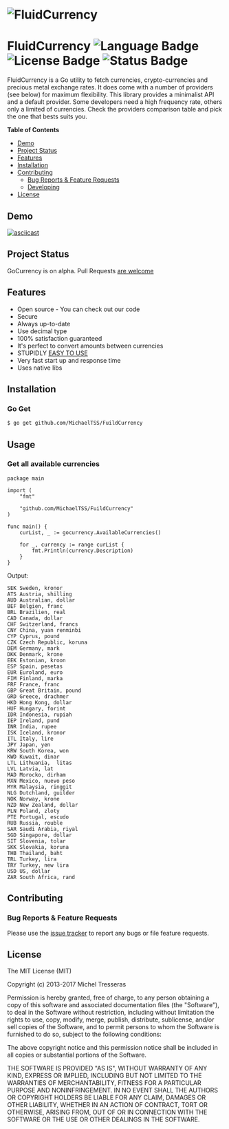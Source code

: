 # ![FluidCurrency](http://image.prntscr.com/image/e1498265eef040bc956e388c35d8f93a.png)

# FluidCurrency ![Language Badge](https://img.shields.io/badge/Language-Go-blue.svg) ![License Badge](https://img.shields.io/badge/License-MIT-blue.svg) ![Status Badge](https://img.shields.io/badge/Status-Alpha-yellow.svg)

FluidCurrency is a Go utility to fetch currencies, crypto-currencies and precious metal exchange rates. It does come with a number of providers (see below) for maximum flexibility. This library provides a minimalist API and a default provider. Some developers need a high frequency rate, others only a limited of currencies. Check the providers comparison table and pick the one that bests suits you.

**Table of Contents**

- [Demo](#demo)
- [Project Status](#project-status)
- [Features](#features)
- [Installation](#installation)
- [Contributing](#contributing)
  - [Bug Reports & Feature Requests](#bug-reports--feature-requests)
  - [Developing](#developing)
- [License](#license)

## Demo

[![asciicast](http://image.prntscr.com/image/2f33d4153f794d15bd95d2d533adab98.png)](https://asciinema.org/a/107878?t=10)

## Project Status

GoCurrency is on alpha. Pull Requests [are welcome](CONTRIBUTING.md)

## Features

- Open source - You can check out our code
- Secure
- Always up-to-date
- Use decimal type
- 100% satisfaction guaranteed
- It's perfect to convert amounts between currencies
- STUPIDLY [EASY TO USE](https://github.com/DiSiqueira/GoCurrency#usage)
- Very fast start up and response time
- Uses native libs

## Installation

### Go Get

```bash
$ go get github.com/MichaelTSS/FuildCurrency
```

## Usage

### Get all available currencies

```golang
package main

import (
	"fmt"

	"github.com/MichaelTSS/FuildCurrency"
)

func main() {
	curList, _ := gocurrency.AvailableCurrencies()

	for _, currency := range curList {
		fmt.Println(currency.Description)
	}
}
```

Output:
```
SEK Sweden, kronor
ATS Austria, shilling
AUD Australian, dollar
BEF Belgien, franc
BRL Brazilien, real
CAD Canada, dollar
CHF Switzerland, francs
CNY China, yuan renminbi
CYP Cyprus, pound
CZK Czech Republic, koruna
DEM Germany, mark
DKK Denmark, krone
EEK Estonian, kroon
ESP Spain, pesetas
EUR Euroland, euro
FIM Finland, marka
FRF France, franc
GBP Great Britain, pound
GRD Greece, drachmer
HKD Hong Kong, dollar
HUF Hungary, forint
IDR Indonesia, rupiah
IEP Ireland, pund
INR India, rupee
ISK Iceland, kronor
ITL Italy, lire
JPY Japan, yen
KRW South Korea, won
KWD Kuwait, dinar
LTL Lithuania,  litas
LVL Latvia, lat
MAD Morocko, dirham
MXN Mexico, nuevo peso
MYR Malaysia, ringgit
NLG Dutchland, guilder
NOK Norway, krone
NZD New Zealand, dollar
PLN Poland, zloty
PTE Portugal, escudo
RUB Russia, rouble
SAR Saudi Arabia, riyal
SGD Singapore, dollar
SIT Slovenia, tolar
SKK Slovakia, koruna
THB Thailand, baht
TRL Turkey, lira
TRY Turkey, new lira
USD US, dollar
ZAR South Africa, rand
```

## Contributing

### Bug Reports & Feature Requests

Please use the [issue tracker](https://github.com/MichaelTSS/FuildCurrency/issues) to report any bugs or file feature requests.

## License

The MIT License (MIT)

Copyright (c) 2013-2017 Michel Tresseras

Permission is hereby granted, free of charge, to any person obtaining a copy
of this software and associated documentation files (the "Software"), to deal
in the Software without restriction, including without limitation the rights
to use, copy, modify, merge, publish, distribute, sublicense, and/or sell
copies of the Software, and to permit persons to whom the Software is
furnished to do so, subject to the following conditions:

The above copyright notice and this permission notice shall be included in
all copies or substantial portions of the Software.

THE SOFTWARE IS PROVIDED "AS IS", WITHOUT WARRANTY OF ANY KIND, EXPRESS OR
IMPLIED, INCLUDING BUT NOT LIMITED TO THE WARRANTIES OF MERCHANTABILITY,
FITNESS FOR A PARTICULAR PURPOSE AND NONINFRINGEMENT.  IN NO EVENT SHALL THE
AUTHORS OR COPYRIGHT HOLDERS BE LIABLE FOR ANY CLAIM, DAMAGES OR OTHER
LIABILITY, WHETHER IN AN ACTION OF CONTRACT, TORT OR OTHERWISE, ARISING FROM,
OUT OF OR IN CONNECTION WITH THE SOFTWARE OR THE USE OR OTHER DEALINGS IN
THE SOFTWARE.

